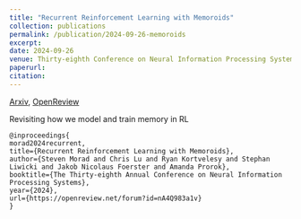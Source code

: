 ```yaml
---
title: "Recurrent Reinforcement Learning with Memoroids"
collection: publications
permalink: /publication/2024-09-26-memoroids
excerpt: 
date: 2024-09-26
venue: Thirty-eighth Conference on Neural Information Processing Systems
paperurl: 
citation: 
---
```


[Arxiv](https://arxiv.org/abs/2402.09900), [OpenReview](https://openreview.net/forum?id=nA4Q983a1v)

Revisiting how we model and train memory in RL

```
@inproceedings{
morad2024recurrent,
title={Recurrent Reinforcement Learning with Memoroids},
author={Steven Morad and Chris Lu and Ryan Kortvelesy and Stephan Liwicki and Jakob Nicolaus Foerster and Amanda Prorok},
booktitle={The Thirty-eighth Annual Conference on Neural Information Processing Systems},
year={2024},
url={https://openreview.net/forum?id=nA4Q983a1v}
}
```
